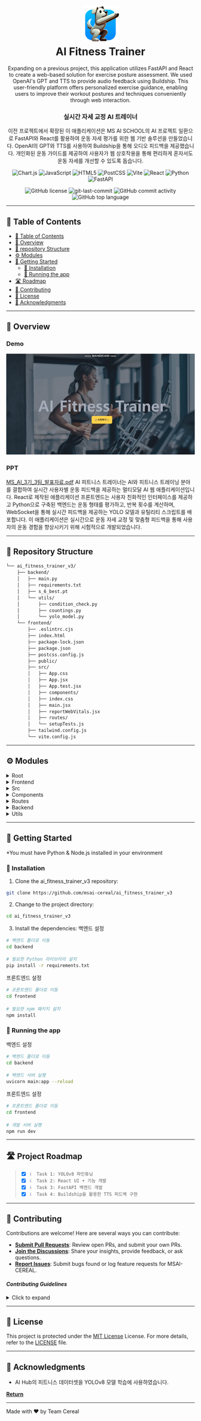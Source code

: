 <div align="center">
<h1 align="center">
<img src="./frontend/public/logo512.png" width="100" />
<br>AI Fitness Trainer</h1>

Expanding on a previous project, this application utilizes FastAPI and React to create a web-based solution for exercise posture assessment. We used OpenAI's GPT and TTS to provide audio feedback using Buildship. This user-friendly platform offers personalized exercise guidance, enabling users to improve their workout postures and techniques conveniently through web interaction. 

<h3>실시간 자세 교정 AI 트레이너</h3>


이전 프로젝트에서 확장된 이 애플리케이션은 MS AI SCHOOL의 AI 프로젝트 일환으로 FastAPI와 React를 활용하여 운동 자세 평가를 위한 웹 기반 솔루션을 만들었습니다. OpenAI의 GPT와 TTS를 사용하여 Buildship을 통해 오디오 피드백을 제공했습니다. 개인화된 운동 가이드를 제공하여 사용자가 웹 상호작용을 통해 편리하게 혼자서도 운동 자세를 개선할 수 있도록 돕습니다. 
    
<p align="center">
<img src="https://img.shields.io/badge/Chart.js-FF6384.svg?style=flat&logo=chartdotjs&logoColor=white" alt="Chart.js" />
<img src="https://img.shields.io/badge/JavaScript-F7DF1E.svg?style=flat&logo=JavaScript&logoColor=black" alt="JavaScript" />
<img src="https://img.shields.io/badge/HTML5-E34F26.svg?style=flat&logo=HTML5&logoColor=white" alt="HTML5" />
<img src="https://img.shields.io/badge/PostCSS-DD3A0A.svg?style=flat&logo=PostCSS&logoColor=white" alt="PostCSS" />
<img src="https://img.shields.io/badge/Vite-646CFF.svg?style=flat&logo=Vite&logoColor=white" alt="Vite" />

<img src="https://img.shields.io/badge/React-61DAFB.svg?style=flat&logo=React&logoColor=black" alt="React" />
<img src="https://img.shields.io/badge/Python-3776AB.svg?style=flat&logo=Python&logoColor=white" alt="Python" />
<img src="https://img.shields.io/badge/FastAPI-009688.svg?style=flat&logo=FastAPI&logoColor=white" alt="FastAPI" />

</p>
<img src="https://img.shields.io/github/license/msai-cereal/ai_fitness_trainer_v3?style=flat&color=5D6D7E" alt="GitHub license" />
<img src="https://img.shields.io/github/last-commit/msai-cereal/ai_fitness_trainer_v3?style=flat&color=5D6D7E" alt="git-last-commit" />
<img src="https://img.shields.io/github/commit-activity/m/msai-cereal/ai_fitness_trainer_v3?style=flat&color=5D6D7E" alt="GitHub commit activity" />
<img src="https://img.shields.io/github/languages/top/msai-cereal/ai_fitness_trainer_v3?style=flat&color=5D6D7E" alt="GitHub top language" />
</div>

---

## 📖 Table of Contents
- [📖 Table of Contents](#-table-of-contents)
- [📍 Overview](#-overview)
- [📂 repository Structure](#-repository-structure)
- [⚙️ Modules](#modules)
- [🚀 Getting Started](#-getting-started)
    - [🔧 Installation](#-installation)
    - [🤖 Running the app](#-running-the-app)
- [🛣 Roadmap](#-roadmap)
- [🤝 Contributing](#-contributing)
- [📄 License](#-license)
- [👏 Acknowledgments](#-acknowledgments)

---


## 📍 Overview
### Demo
[![sample](./frontend/public/sample.gif)](https://www.youtube.com/watch?v=BQNNPqTORNw)

### PPT
[MS_AI_3기_3팀_발표자료.pdf](https://github.com/msai-cereal/ai_fitness_trainer_v2/files/13678674/MS_AI_3._3._.pdf)
AI 피트니스 트레이너는 AI와 피트니스 트레이닝 분야를 결합하여 실시간 사용자별 운동 피드백을 제공하는 멀티모달 AI 웹 애플리케이션입니다. React로 제작된 애플리케이션 프론트엔드는 사용자 친화적인 인터페이스를 제공하고 Python으로 구축된 백엔드는 운동 형태를 평가하고, 반복 횟수를 계산하며, WebSocket을 통해 실시간 피드백을 제공하는 YOLO 모델과 유틸리티 스크립트를 배포합니다. 이 애플리케이션은 실시간으로 운동 자세 교정 및 맞춤형 피드백을 통해 사용자의 운동 경험을 향상시키기 위해 시험적으로 개발되었습니다. 

---

## 📂 Repository Structure

```sh
└── ai_fitness_trainer_v3/
    ├── backend/
    │   ├── main.py
    │   ├── requirements.txt
    │   ├── s_6_best.pt
    │   └── utils/
    │       ├── condition_check.py
    │       ├── countings.py
    │       └── yolo_model.py
    └── frontend/
        ├── .eslintrc.cjs
        ├── index.html
        ├── package-lock.json
        ├── package.json
        ├── postcss.config.js
        ├── public/
        ├── src/
        │   ├── App.css
        │   ├── App.jsx
        │   ├── App.test.jsx
        │   ├── components/
        │   ├── index.css
        │   ├── main.jsx
        │   ├── reportWebVitals.jsx
        │   ├── routes/
        │   └── setupTests.js
        ├── tailwind.config.js
        └── vite.config.js


```

---


## ⚙️ Modules

<details closed><summary>Root</summary>

| File                                                                                                | Summary                                                                                                                                                                                                                                                                                                                                                                                                                                                                                                                                 |
| ---                                                                                                 | ---                                                                                                                                                                                                                                                                                                                                                                                                                                                                                                                                     |
| [requirements.txt](https://github.com/msai-cereal/ai_fitness_trainer_v3/blob/main/requirements.txt) | The code provides a project structure for an AI Fitness Trainer application. The backend handles the main functionality and utilities with modules for condition checking, counting, and a Yolo model. The frontend, perhaps employing JavaScript or TypeScript, contains files for setting up testing, routes, components, and style. The `requirements.txt` file outlines the necessary Python packages including ultralytics, dill, uvicorn, fastapi, and pydantic, along with instructions for installing PyTorch and CUDA support. |

</details>

<details closed><summary>Frontend</summary>

| File                                                                                                             | Summary                                                                                                                                                                                                                                                                                                                                                                                                                                                                                                                                                    |
| ---                                                                                                              | ---                                                                                                                                                                                                                                                                                                                                                                                                                                                                                                                                                        |
| [index.html](https://github.com/msai-cereal/ai_fitness_trainer_v3/blob/main/frontend/index.html)                 | The provided code describes the structure of an AI fitness trainer application, consisting of a frontend designed in JavaScript, and a Python backend utilizing the PyTorch YOLO model for object detection. The backend performs condition-checking and counting activities, while the frontend contains an interface in an HTML file that houses the JS main script root. App styling and testing procedures are also outlined.                                                                                                                          |
| [vite.config.js](https://github.com/msai-cereal/ai_fitness_trainer_v3/blob/main/frontend/vite.config.js)         | The code belongs to an AI fitness trainer application. It comprises backend code involving main execution, utility scripts, and a pretrained model; and frontend code, including configuration files, source files, testing files, and packages. The particular file vite.config.js configures Vite for the application's frontend. It includes the React plugin and also optimizes dependencies for better performance, specifically targeting web-vitals.                                                                                                |
| [package-lock.json](https://github.com/msai-cereal/ai_fitness_trainer_v3/blob/main/frontend/package-lock.json)   | The ai_fitness_trainer_v3 directory contains two subdirectories ‘frontend’ and ‘backend’. Backend includes a main python file, a PyTorch model file (s_6_best.pt), and utility files. It presumably oversees AI functionalities such as processing fitness data. Frontend covers the user interface, including configurations, component files, and routing files for display. Notably, dependencies such as React and various packages including daisyui and flowbite are denoted in the package-lock.json file.                                          |
| [tailwind.config.js](https://github.com/msai-cereal/ai_fitness_trainer_v3/blob/main/frontend/tailwind.config.js) | The directory structure reflects a two-part AI fitness trainer app, segregated into a backend and frontend. The backend includes a main python script, a model file, and utility files for the model. The frontend is written in JavaScript and includes application and test scripts, routing logic, and various configuration files. Specifically, the tailwind.config.js is part of the frontend design, configuring the TailwindCSS library to apply styles based on the content of HTML and JSX files. It additionally extends plugins using daisyui. |
| [.eslintrc.cjs](https://github.com/msai-cereal/ai_fitness_trainer_v3/blob/main/frontend/.eslintrc.cjs)           | The code belongs to an AI fitness trainer application. The backend handles AI processes, including condition checks and counting, with a YOLO model for object detection. The frontend is a React app with particular configurations for JavaScript and React linting to ensure code quality. Overall, it's an app that uses AI for fitness training and a well-structured frontend for user interaction.                                                                                                                                                  |
| [package.json](https://github.com/msai-cereal/ai_fitness_trainer_v3/blob/main/frontend/package.json)             | The code is a directory structure and configuration file for an AI Fitness Trainer application. The backend directory contains a model file and Python scripts for various utilities, including a condition checker and a YOLO model. The frontend directory contains various configuration and JavaScript files for frontend development using React. It includes scripts for development, build, and lint operations, as well as dependency configurations for various libraries like React, flowbite, DaisyUI, Chart.js and more.                       |
| [postcss.config.js](https://github.com/msai-cereal/ai_fitness_trainer_v3/blob/main/frontend/postcss.config.js)   | The ai_fitness_trainer_v3 project consists of a frontend and backend. The backend features the main application logic, a PyTorch model named s_6_best.pt, and utility scripts handling conditions, countings, and YOLO model functions. The frontend is built with React, employing various configuration files including PostCSS configuration for Tailwind CSS and Autoprefixer. It also consists of components, routes, and various test setups.                                                                                                        |

</details>

<details closed><summary>Src</summary>

| File                                                                                                                   | Summary                                                                                                                                                                                                                                                                                                                                                                                                                                                                                                                               |
| ---                                                                                                                    | ---                                                                                                                                                                                                                                                                                                                                                                                                                                                                                                                                   |
| [main.jsx](https://github.com/msai-cereal/ai_fitness_trainer_v3/blob/main/frontend/src/main.jsx)                       | The provided codebase represents an AI fitness trainer application. The backend consists of the main application file, a pre-trained model (s_6_best.pt), and utilities for condition checks, counting, and a YOLO (object detection) model. The frontend has a React-based architecture with components, styling, routing, testing, and web vitals reporting. The code snippet runs the main frontend React app, tracking web vitals while wrapping the app within React.StrictMode for highlighting potential issues in components. |
| [App.test.jsx](https://github.com/msai-cereal/ai_fitness_trainer_v3/blob/main/frontend/src/App.test.jsx)               | The provided code is a unit test for a file within a front-end application, specifically testing whether a learn react link renders correctly in the App component. This setup is part of a wider fitness AI application with a frontend built in React (containing components, routes, and tests) and a backend containing scripts, a model, and utility functions (for conditions, counting, and the Yolo model).                                                                                                                   |
| [reportWebVitals.jsx](https://github.com/msai-cereal/ai_fitness_trainer_v3/blob/main/frontend/src/reportWebVitals.jsx) | The provided code is part of an AI fitness application. Its main function, reportWebVitals, in frontend reportWebVitals.jsx, dynamically imports web-vitals library to measure important web vitals like CLS, FID, FCP, LCP, and TTFB, then invokes them using an input callback function. This enables tracking and improving application performance by providing metrics about real-time user experience.                                                                                                                          |
| [App.jsx](https://github.com/msai-cereal/ai_fitness_trainer_v3/blob/main/frontend/src/App.jsx)                         | The provided code is for an AI Fitness training application. The backend implements a YOLO model, and utilizes utility scripts for condition checks and countings. The frontend is a React application with a Home route and a TestPage route accepting exerciseTypeParams. The setup has been configured with ESLint, PostCSS, Tailwind, Vite, and unit testing.                                                                                                                                                                     |
| [index.css](https://github.com/msai-cereal/ai_fitness_trainer_v3/blob/main/frontend/src/index.css)                     | The code introduces a directory structure for an AI Fitness Trainer application. It contains frontend and backend directories, with the backend for main actions, utilities and model training files. The frontend handles the website's UI, routing, and test cases. The provided CSS code excerpt employs Tailwind directives for inserting base, component, and utility styles, and contains (commented out) settings for the HTML root element, concerning aspects like font, color scheme, and rendering optimizations.          |
| [setupTests.js](https://github.com/msai-cereal/ai_fitness_trainer_v3/blob/main/frontend/src/setupTests.js)             | The directory tree depicts a codebase for an AI fitness trainer application with two main parts: backend responsible for running the core logic, AI modeling and utils functions, and frontend which includes configuration files, source code, and test setups. The specific JavaScript file `setupTests.js` uses `jest-dom` library to add custom jest matchers, providing advanced assertions on DOM nodes in testing.                                                                                                             |
| [App.css](https://github.com/msai-cereal/ai_fitness_trainer_v3/blob/main/frontend/src/App.css)                         | The code provided designs a wave and pulse CSS animations. The wave animation is assigned to individual spans in the loading-animation classes with different start delays, creating an animated flow effect. The pulse animation causes elements in the audio-animation class to periodically scale up and down, generating a pulsing effect. The #root selector ensures the root element's content is centered. The file resides in the frontend part of an Ai Fitness Trainer program.                                             |

</details>

<details closed><summary>Components</summary>

| File                                                                                                                | Summary                                                                                                                                                                                                                                                                                                                                                                                                                                                                                                       |
| ---                                                                                                                 | ---                                                                                                                                                                                                                                                                                                                                                                                                                                                                                                           |
| [Feedback.jsx](https://github.com/msai-cereal/ai_fitness_trainer_v3/blob/main/frontend/src/components/Feedback.jsx) | The code represents a Feedback component in a fitness web app. The component renders training statistics in a series of charts, leveraging Chart.js and react-chartjs-2 libraries. The statistics include exercise count, achievement rate, feedback count and an overall performance summary. The component updates charts based on user-specific data fetched from a backend server and information stored in the local storage. The handleRefresh function ensures the user can refresh the view manually. |
| [Footer.jsx](https://github.com/msai-cereal/ai_fitness_trainer_v3/blob/main/frontend/src/components/Footer.jsx)     | The code defines a React component for the footer of a web application. The footer is styled using Tailwind CSS and includes a grid navigation with an About us link, copyright information, and a visible Github link. Placeholder code suggests potential links for Contact, Jobs, Press Kit, and social media icons. This Footer component can be imported and used in other parts of the application to maintain a consistent site layout.                                                                |
| [Header.jsx](https://github.com/msai-cereal/ai_fitness_trainer_v3/blob/main/frontend/src/components/Header.jsx)     | This code is part of the frontend for an AI Fitness Trainer application. It defines the `Header` component, which displays a navigation bar containing the application's logo. This logo, when clicked, redirects users back to the homepage. The code also prepares for implementing a button labeled AI Fitness Trainer, which is currently commented out.                                                                                                                                                  |

</details>

<details closed><summary>Routes</summary>

| File                                                                                                            | Summary                                                                                                                                                                                                                                                                                                                                                                                                                                                                                                                                                                         |
| ---                                                                                                             | ---                                                                                                                                                                                                                                                                                                                                                                                                                                                                                                                                                                             |
| [Home.jsx](https://github.com/msai-cereal/ai_fitness_trainer_v3/blob/main/frontend/src/routes/Home.jsx)         | The Home.jsx file, part of a larger AI fitness trainer application, creates the homepage of the web application. It includes an event handler for a button press, which navigates the user to an exercise test page when clicked. The JSX returned contains structured elements for the homepage, including an AI fitness trainer title, a start exercise button, and a footer.                                                                                                                                                                                                 |
| [TestPage.jsx](https://github.com/msai-cereal/ai_fitness_trainer_v3/blob/main/frontend/src/routes/TestPage.jsx) | The TestPage functional component in the React-based frontend of the AI fitness trainer application facilitates real-time, user-specific exercise feedback. It handles webcam feed broadcasting, exercising status management, and includes options for manually starting, submitting, and stopping exercises. Real-time analysis is achieved through WebSocket communication with the backend AI model. Feedback and suggestions are given auditorily and as text renderings. The component also allows restarting an exercise and managing user-specific exercise statistics. |

</details>

<details closed><summary>Backend</summary>

| File                                                                                      | Summary                                                                                                                                                                                                                                                                                                                                                                                                                                                                                                                                                                                                               |
| ---                                                                                       | ---                                                                                                                                                                                                                                                                                                                                                                                                                                                                                                                                                                                                                   |
| [main.py](https://github.com/msai-cereal/ai_fitness_trainer_v3/blob/main/backend/main.py) | The provided code handles a FastAPI server for an AI fitness application. It includes endpoints to receive and process exercise data, reset global data, retrieve statistics, and a WebSocket for real-time interaction. Condition check and counting functions for different exercises are mapped to an exercise_functions dictionary. It utilizes the YOLO model for pose recognition and pose visualization. The server handles data reception through WebSocket, processes frames for pose recognition, and provides statistics about the performance and frequency of different conditions during the exercises. |

</details>

<details closed><summary>Utils</summary>

| File                                                                                                                  | Summary                                                                                                                                                                                                                                                                                                                                                                                                                                                                                                                                                                                          |
| ---                                                                                                                   | ---                                                                                                                                                                                                                                                                                                                                                                                                                                                                                                                                                                                              |
| [condition_check.py](https://github.com/msai-cereal/ai_fitness_trainer_v3/blob/main/backend/utils/condition_check.py) | The Python code provides various functions to assess the user's form during physical exercises such as burpees, push-ups, pull-ups, lunges and squats. The code utilizes numpy for operations like variance calculation and angle determination based on cosine law. Given spyder data of human body keypoints (like shoulder, elbow, etc.), it checks how well the exercise was executed, comparing current and past states, assessing angles, and distances in-between keypoints. It has functions to report error messages if the form isn't correct, and returns feedback for each exercise. |
| [countings.py](https://github.com/msai-cereal/ai_fitness_trainer_v3/blob/main/backend/utils/countings.py)             | The code implements functions to calculate distances and angles between given body keypoints and to count specific exercise reps including burpees, push-ups, side-lateral raises, pull-ups, cross-lunges and barbell squats. Each exercise function evaluates the position of relevant keypoints, and based on these positions, counts reps and sets flags when a correct form is detected. The countings.py script is presumably part of a larger AI-powered fitness trainer application.                                                                                                      |
| [yolo_model.py](https://github.com/msai-cereal/ai_fitness_trainer_v3/blob/main/backend/utils/yolo_model.py)           | The given code belongs to an AI fitness trainer application, specifically for the backend part. It uses the YOLO (a real-time object detection system) model to detect poses in a given image frame and visualizes these detected keypoints on the frame. It omits the visualization of eyes, nose, and ears, focusing on the rest of the body. The color scheme for visualization is predefined. The exception handling ensures the program doesn't crash if keypoints are missing.                                                                                                             |

</details>

---

## 🚀 Getting Started
*You must have Python & Node.js installed in your environment

### 🔧 Installation

1. Clone the ai_fitness_trainer_v3 repository:
```sh
git clone https://github.com/msai-cereal/ai_fitness_trainer_v3
```

2. Change to the project directory:
```sh
cd ai_fitness_trainer_v3
```

3. Install the dependencies:
백엔드 설정
```sh
# 백엔드 폴더로 이동
cd backend

# 필요한 Python 라이브러리 설치
pip install -r requirements.txt
```

프론트엔드 설정
```sh
# 프론트엔드 폴더로 이동
cd frontend

# 필요한 npm 패키지 설치
npm install
```

### 🤖 Running the app
백엔드 설정
```sh
# 백엔드 폴더로 이동
cd backend

# 백엔드 서버 실행
uvicorn main:app --reload
```

프론트엔드 설정
```sh
# 프론트엔드 폴더로 이동
cd frontend

# 개발 서버 실행
npm run dev
```

---


## 🛣 Project Roadmap

> - [X] `ℹ️  Task 1: YOLOv8 파인튜닝`
> - [X] `ℹ️  Task 2: React UI + 기능 개발`
> - [X] `ℹ️  Task 3: FastAPI 백엔드 개발`
> - [X] `ℹ️  Task 4: Buildship을 활용한 TTS 피드백 구현`


---

## 🤝 Contributing

Contributions are welcome! Here are several ways you can contribute:

- **[Submit Pull Requests](https://github.com/msai-cereal/ai_fitness_trainer_v3/blob/main/CONTRIBUTING.md)**: Review open PRs, and submit your own PRs.
- **[Join the Discussions](https://github.com/msai-cereal/ai_fitness_trainer_v3/discussions)**: Share your insights, provide feedback, or ask questions.
- **[Report Issues](https://github.com/msai-cereal/ai_fitness_trainer_v3/issues)**: Submit bugs found or log feature requests for MSAI-CEREAL.

#### *Contributing Guidelines*

<details closed>
<summary>Click to expand</summary>

1. **Fork the Repository**: Start by forking the project repository to your GitHub account.
2. **Clone Locally**: Clone the forked repository to your local machine using a Git client.
   ```sh
   git clone <your-forked-repo-url>
   ```
3. **Create a New Branch**: Always work on a new branch, giving it a descriptive name.
   ```sh
   git checkout -b new-feature-x
   ```
4. **Make Your Changes**: Develop and test your changes locally.
5. **Commit Your Changes**: Commit with a clear and concise message describing your updates.
   ```sh
   git commit -m 'Implemented new feature x.'
   ```
6. **Push to GitHub**: Push the changes to your forked repository.
   ```sh
   git push origin new-feature-x
   ```
7. **Submit a Pull Request**: Create a PR against the original project repository. Clearly describe the changes and their motivations.

Once your PR is reviewed and approved, it will be merged into the main branch.

</details>

---

## 📄 License


This project is protected under the [MIT License](https://choosealicense.com/licenses) License. For more details, refer to the [LICENSE](https://choosealicense.com/licenses/) file.

---

## 👏 Acknowledgments

- AI Hub의 피트니스 데이터셋을 YOLOv8 모델 학습에 사용하였습니다.

[**Return**](#Top)


---

Made with ❤️ by Team Cereal
